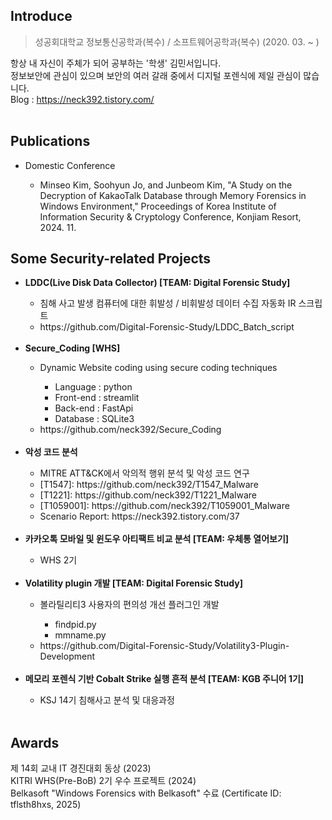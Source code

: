 ## Introduce
> 성공회대학교 정보통신공학과(복수) / 소프트웨어공학과(복수) (2020. 03. ~ )<br>

항상 내 자신이 주체가 되어 공부하는 '학생' 김민서입니다.<br>
정보보안에 관심이 있으며 보안의 여러 갈래 중에서 디지털 포렌식에 제일 관심이 많습니다.<br>
Blog : https://neck392.tistory.com/
<br><br>

## Publications
<ul>
  <li>Domestic Conference</li>
    <ul>
      <li>Minseo Kim, Soohyun Jo, and Junbeom Kim, "A Study on the Decryption of KakaoTalk Database through Memory Forensics in Windows Environment," Proceedings of Korea Institute of Information Security & Cryptology Conference, Konjiam Resort, 2024. 11.</li>
    </ul>
</ul>

## Some Security-related Projects
<ul>
  <li><b>LDDC(Live Disk Data Collector) [TEAM: Digital Forensic Study]</b></li>
    <ul>
      <li>침해 사고 발생 컴퓨터에 대한 휘발성 / 비휘발성 데이터 수집 자동화 IR 스크립트</li>
      <li>https://github.com/Digital-Forensic-Study/LDDC_Batch_script</li>
    </ul><br>
  <li><b>Secure_Coding [WHS]</b></li>
    <ul>
      <li>Dynamic Website coding using secure coding techniques</li>
        <ul>
          <li>Language : python</li>
          <li>Front-end : streamlit</li>
          <li>Back-end : FastApi</li>
          <li>Database : SQLite3</li>
        </ul>
      <li>https://github.com/neck392/Secure_Coding</li>
    </ul><br>
  <li><b>악성 코드 분석</b></li>
    <ul>
      <li>MITRE ATT&CK에서 악의적 행위 분석 및 악성 코드 연구</li>
      <li>[T1547]: https://github.com/neck392/T1547_Malware</li>
      <li>[T1221]: https://github.com/neck392/T1221_Malware</li>
      <li>[T1059001]: https://github.com/neck392/T1059001_Malware</li>
      <li>Scenario Report: https://neck392.tistory.com/37</li>
    </ul><br>
  <li><b>카카오톡 모바일 및 윈도우 아티팩트 비교 분석 [TEAM: 우체통 열어보기]</b></li>
    <ul>
      <li>WHS 2기</li>
    </ul><br>
  <li><b>Volatility plugin 개발 [TEAM: Digital Forensic Study] </b></li>
  <ul>
      <li>볼라틸리티3 사용자의 편의성 개선 플러그인 개발</li>
        <ul>
          <li>findpid.py</li>
          <li>mmname.py</li>
        </ul>
      <li>https://github.com/Digital-Forensic-Study/Volatility3-Plugin-Development</li>
    </ul><br>
  <li><b>메모리 포렌식 기반 Cobalt Strike 실행 흔적 분석 [TEAM: KGB 주니어 1기]</b></li>
    <ul>
      <li>KSJ 14기 침해사고 분석 및 대응과정</li>
    </ul><br>
</ul>

## Awards
제 14회 교내 IT 경진대회 동상 (2023)<br>
KITRI WHS(Pre-BoB) 2기 우수 프로젝트 (2024)<br>
Belkasoft "Windows Forensics with Belkasoft" 수료 (Certificate ID: tflsth8hxs, 2025)<br>
